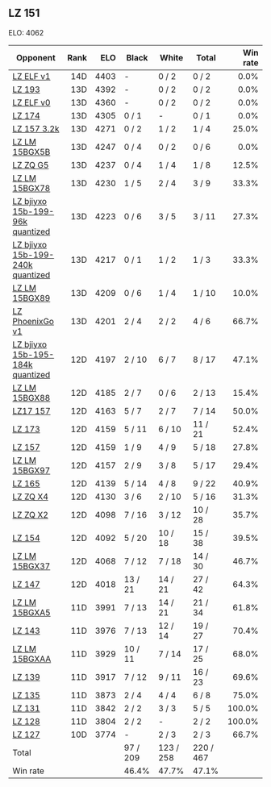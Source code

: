 ## LZ 151 ##

ELO: 4062

Opponent | Rank | ELO | Black | White | Total | Win rate
---------|-----:|----:|-------|-------|-------|-------:
[LZ ELF v1](LZ%20ELF%20v1.md) | 14D | 4403 | - | 0 / 2 | 0 / 2 | 0.0%
[LZ 193](LZ%20193.md) | 13D | 4392 | - | 0 / 2 | 0 / 2 | 0.0%
[LZ ELF v0](LZ%20ELF%20v0.md) | 13D | 4360 | - | 0 / 2 | 0 / 2 | 0.0%
[LZ 174](LZ%20174.md) | 13D | 4305 | 0 / 1 | - | 0 / 1 | 0.0%
[LZ 157 3.2k](LZ%20157%203.2k.md) | 13D | 4271 | 0 / 2 | 1 / 2 | 1 / 4 | 25.0%
[LZ LM 15BGX5B](LZ%20LM%2015BGX5B.md) | 13D | 4247 | 0 / 4 | 0 / 2 | 0 / 6 | 0.0%
[LZ ZQ G5](LZ%20ZQ%20G5.md) | 13D | 4237 | 0 / 4 | 1 / 4 | 1 / 8 | 12.5%
[LZ LM 15BGX78](LZ%20LM%2015BGX78.md) | 13D | 4230 | 1 / 5 | 2 / 4 | 3 / 9 | 33.3%
[LZ bjiyxo 15b-199-96k quantized](LZ%20bjiyxo%2015b-199-96k%20quantized.md) | 13D | 4223 | 0 / 6 | 3 / 5 | 3 / 11 | 27.3%
[LZ bjiyxo 15b-199-240k quantized](LZ%20bjiyxo%2015b-199-240k%20quantized.md) | 13D | 4217 | 0 / 1 | 1 / 2 | 1 / 3 | 33.3%
[LZ LM 15BGX89](LZ%20LM%2015BGX89.md) | 13D | 4209 | 0 / 6 | 1 / 4 | 1 / 10 | 10.0%
[LZ PhoenixGo v1](LZ%20PhoenixGo%20v1.md) | 13D | 4201 | 2 / 4 | 2 / 2 | 4 / 6 | 66.7%
[LZ bjiyxo 15b-195-184k quantized](LZ%20bjiyxo%2015b-195-184k%20quantized.md) | 12D | 4197 | 2 / 10 | 6 / 7 | 8 / 17 | 47.1%
[LZ LM 15BGX88](LZ%20LM%2015BGX88.md) | 12D | 4185 | 2 / 7 | 0 / 6 | 2 / 13 | 15.4%
[LZ17 157](LZ17%20157.md) | 12D | 4163 | 5 / 7 | 2 / 7 | 7 / 14 | 50.0%
[LZ 173](LZ%20173.md) | 12D | 4159 | 5 / 11 | 6 / 10 | 11 / 21 | 52.4%
[LZ 157](LZ%20157.md) | 12D | 4159 | 1 / 9 | 4 / 9 | 5 / 18 | 27.8%
[LZ LM 15BGX97](LZ%20LM%2015BGX97.md) | 12D | 4157 | 2 / 9 | 3 / 8 | 5 / 17 | 29.4%
[LZ 165](LZ%20165.md) | 12D | 4139 | 5 / 14 | 4 / 8 | 9 / 22 | 40.9%
[LZ ZQ X4](LZ%20ZQ%20X4.md) | 12D | 4130 | 3 / 6 | 2 / 10 | 5 / 16 | 31.3%
[LZ ZQ X2](LZ%20ZQ%20X2.md) | 12D | 4098 | 7 / 16 | 3 / 12 | 10 / 28 | 35.7%
[LZ 154](LZ%20154.md) | 12D | 4092 | 5 / 20 | 10 / 18 | 15 / 38 | 39.5%
[LZ LM 15BGX37](LZ%20LM%2015BGX37.md) | 12D | 4068 | 7 / 12 | 7 / 18 | 14 / 30 | 46.7%
[LZ 147](LZ%20147.md) | 12D | 4018 | 13 / 21 | 14 / 21 | 27 / 42 | 64.3%
[LZ LM 15BGXA5](LZ%20LM%2015BGXA5.md) | 11D | 3991 | 7 / 13 | 14 / 21 | 21 / 34 | 61.8%
[LZ 143](LZ%20143.md) | 11D | 3976 | 7 / 13 | 12 / 14 | 19 / 27 | 70.4%
[LZ LM 15BGXAA](LZ%20LM%2015BGXAA.md) | 11D | 3929 | 10 / 11 | 7 / 14 | 17 / 25 | 68.0%
[LZ 139](LZ%20139.md) | 11D | 3917 | 7 / 12 | 9 / 11 | 16 / 23 | 69.6%
[LZ 135](LZ%20135.md) | 11D | 3873 | 2 / 4 | 4 / 4 | 6 / 8 | 75.0%
[LZ 131](LZ%20131.md) | 11D | 3842 | 2 / 2 | 3 / 3 | 5 / 5 | 100.0%
[LZ 128](LZ%20128.md) | 11D | 3804 | 2 / 2 | - | 2 / 2 | 100.0%
[LZ 127](LZ%20127.md) | 10D | 3774 | - | 2 / 3 | 2 / 3 | 66.7%
Total | | | 97 / 209 | 123 / 258 | 220 / 467 | 
Win rate| | | 46.4% | 47.7% | 47.1% | 
